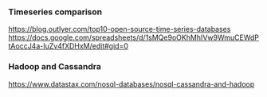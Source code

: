 
### Timeseries comparison
https://blog.outlyer.com/top10-open-source-time-series-databases
https://docs.google.com/spreadsheets/d/1sMQe9oOKhMhIVw9WmuCEWdPtAoccJ4a-IuZv4fXDHxM/edit#gid=0

### Hadoop and Cassandra
https://www.datastax.com/nosql-databases/nosql-cassandra-and-hadoop
